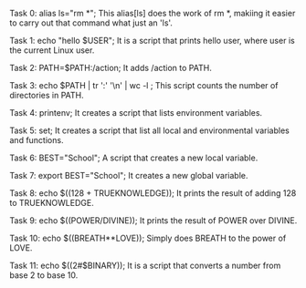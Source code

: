 Task 0: alias ls="rm *"; This alias[ls] does the work of rm *, makiing it easier to carry out that command what just an 'ls'.

Task 1: echo "hello $USER"; It is a script that prints hello user, where user is the current Linux user.

Task 2: PATH=$PATH:/action; It adds /action to PATH.

Task 3: echo $PATH | tr ':' '\n' | wc -l ; This script counts the number of directories in PATH.

Task 4: printenv; It creates a script that lists environment variables.

Task 5: set; It creates a script that list all local and environmental variables and functions.

Task 6: BEST="School"; A script that creates a new local variable.

Task 7: export BEST="School"; It creates a new global variable.

Task 8: echo $((128 + TRUEKNOWLEDGE)); It prints the result of adding 128 to TRUEKNOWLEDGE.

Task 9: echo $((POWER/DIVINE)); It prints the result of POWER over DIVINE.

Task 10: echo $((BREATH**LOVE)); Simply does BREATH to the power of LOVE.

Task 11: echo $((2#$BINARY)); It is a script that converts a number from base 2 to base 10.

